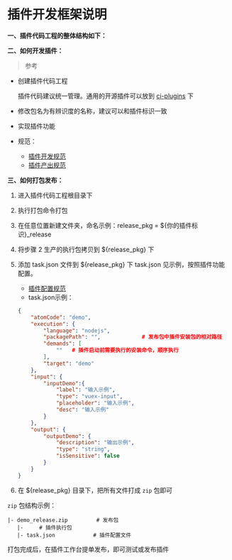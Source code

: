 # 插件开发框架说明

**一、插件代码工程的整体结构如下：**



**二、如何开发插件：**

> 参考 []()

- 创建插件代码工程

  插件代码建议统一管理。通用的开源插件可以放到 [ci-plugins](https://github.com/ci-plugins) 下
- 修改包名为有辨识度的名称，建议可以和插件标识一致
- 实现插件功能
- 规范：
  - [插件开发规范](../specification/plugin_dev.md)
  - [插件产出规范](../specification/plugin_output.md)

**三、如何打包发布：**

 1. 进入插件代码工程根目录下
 2. 执行打包命令打包
 3. 在任意位置新建文件夹，命名示例：release_pkg = ${你的插件标识}_release
 4. 将步骤 2 生产的执行包拷贝到 ${release_pkg} 下
 5. 添加 task.json 文件到 ${release_pkg} 下
    task.json 见示例，按照插件功能配置。
    - [插件配置规范](../specification/plugin_config.md)
    - task.json示例：

    ```json
    {
        "atomCode": "demo",
        "execution": {
            "language": "nodejs",
            "packagePath": "",             # 发布包中插件安装包的相对路径
            "demands": [
                ""   # 插件启动前需要执行的安装命令，顺序执行
            ],
            "target": "demo"
        },
        "input": {
            "inputDemo":{
                "label": "输入示例",  
                "type": "vuex-input",
                "placeholder": "输入示例",
                "desc": "输入示例"
            }
        },
        "output": {
            "outputDemo": {
                "description": "输出示例",
                "type": "string",
                "isSensitive": false
            }
        }
    }

    ```

 6. 在 ${release_pkg} 目录下，把所有文件打成 `zip` 包即可

`zip` 包结构示例：

 ```
|- demo_release.zip         # 发布包
    |-     # 插件执行包
    |- task.json            # 插件配置文件
```

 打包完成后，在插件工作台提单发布，即可测试或发布插件
